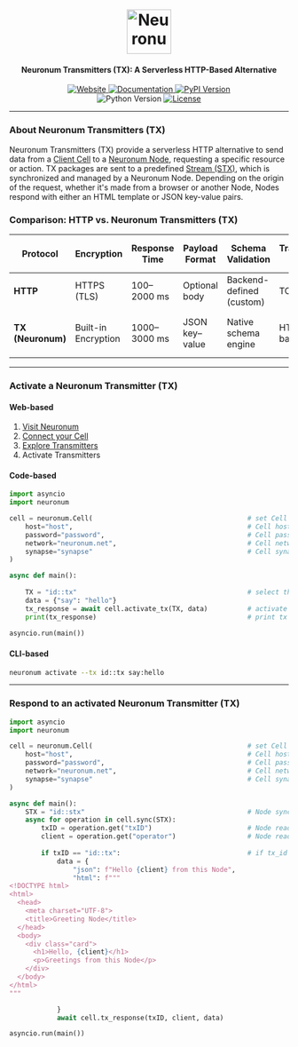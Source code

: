<h1 align="center">
  <img src="https://neuronum.net/static/neuronum.svg" alt="Neuronum" width="80">
</h1>
<h4 align="center">Neuronum Transmitters (TX): A Serverless HTTP-Based Alternative</h4>

<p align="center">
  <a href="https://neuronum.net">
    <img src="https://img.shields.io/badge/Website-Neuronum-blue" alt="Website">
  </a>
  <a href="https://github.com/neuronumcybernetics/neuronum">
    <img src="https://img.shields.io/badge/Docs-Read%20now-green" alt="Documentation">
  </a>
  <a href="https://pypi.org/project/neuronum/">
    <img src="https://img.shields.io/pypi/v/neuronum.svg" alt="PyPI Version">
  </a><br>
  <img src="https://img.shields.io/badge/Python-3.8%2B-yellow" alt="Python Version">
  <a href="https://github.com/neuronumcybernetics/neuronum/blob/main/LICENSE.md">
    <img src="https://img.shields.io/badge/License-MIT-blue.svg" alt="License">
  </a>
</p>

---

### **About Neuronum Transmitters (TX)**
Neuronum Transmitters (TX) provide a serverless HTTP alternative to send data from a [Client Cell](https://github.com/neuronumcybernetics/neuronum/tree/main/features/cell) to a [Neuronum Node](https://github.com/neuronumcybernetics/neuronum/tree/main/features/nodes), requesting a specific resource or action. TX packages are sent to a predefined [Stream (STX)](https://github.com/neuronumcybernetics/neuronum/tree/main/features/streams), which is synchronized and managed by a Neuronum Node. Depending on the origin of the request, whether it's made from a browser or another Node, Nodes respond with either an HTML template or JSON key-value pairs.


### **Comparison: HTTP vs. Neuronum Transmitters (TX)**
| Protocol         | Encryption         | Response Time    | Payload Format     | Schema Validation           | Transport Layer  | Auth & Session Handling       | Routing Model                    |
|------------------|--------------------|------------------|--------------------|-----------------------------|------------------|-------------------------------|----------------------------------|
| **HTTP**         | HTTPS (TLS)        | 100–2000 ms      | Optional body      | Backend-defined (custom)    | TCP              | Manual via cookies/tokens     | Domain-based routing             |
| **TX (Neuronum)**| Built-in Encryption| 1000–3000 ms     | JSON key–value     | Native schema engine        | HTTPS-based      | Built-in authentication logic | Serverless (send to data stream) |

------------------

### **Activate a Neuronum Transmitter (TX)**
#### **Web-based**
1. [Visit Neuronum](https://neuronum.net)
2. [Connect your Cell](https://neuronum.net/connect)
3. [Explore Transmitters](https://neuronum.net/explore)
4. Activate Transmitters

#### **Code-based**
```python
import asyncio
import neuronum

cell = neuronum.Cell(                                       # set Cell connection
    host="host",                                            # Cell host
    password="password",                                    # Cell password
    network="neuronum.net",                                 # Cell network -> neuronum.net
    synapse="synapse"                                       # Cell synapse (auth token)
)

async def main():
                                                            
    TX = "id::tx"                                           # select the Transmitter TX
    data = {"say": "hello"}
    tx_response = await cell.activate_tx(TX, data)          # activate TX - > get response back
    print(tx_response)                                      # print tx response
                                      
asyncio.run(main())
```

#### **CLI-based**
```sh
neuronum activate --tx id::tx say:hello
```

------------------

### **Respond to an activated Neuronum Transmitter (TX)**
```python
import asyncio
import neuronum

cell = neuronum.Cell(                                       # set Cell connection
    host="host",                                            # Cell host
    password="password",                                    # Cell password
    network="neuronum.net",                                 # Cell network -> neuronum.net
    synapse="synapse"                                       # Cell synapse (auth token)
)

async def main():      
    STX = "id::stx"                                         # Node synchronizing Stream      
    async for operation in cell.sync(STX):       
        txID = operation.get("txID")                        # Node reads tx_id from incoming Stream operations 
        client = operation.get("operator")                  # Node reads cell client from incoming Stream operations         
                            
        if txID == "id::tx":                                # if tx_id matches the Node sends both data keys: "json" and "html" back to the client
            data = {
                "json": f"Hello {client} from this Node",
                "html": f"""
<!DOCTYPE html>
<html>
  <head>
    <meta charset="UTF-8">
    <title>Greeting Node</title>
  </head>
  <body>
    <div class="card">
      <h1>Hello, {client}</h1>
      <p>Greetings from this Node</p>
    </div>
  </body>
</html>
"""

            }
            await cell.tx_response(txID, client, data)

asyncio.run(main())
```


